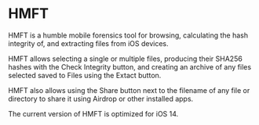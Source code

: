 # HMFT 

HMFT is a humble mobile forensics tool for browsing, calculating the hash integrity of, and extracting files from iOS devices.

HMFT allows selecting a single or multiple files, producing their SHA256 hashes with the Check Integrity button, and creating an archive of any files selected saved to Files using the Extact button.

HMFT also allows using the Share button next to the filename of any file or directory to share it using Airdrop or other installed apps.

The current version of HMFT is optimized for iOS 14.